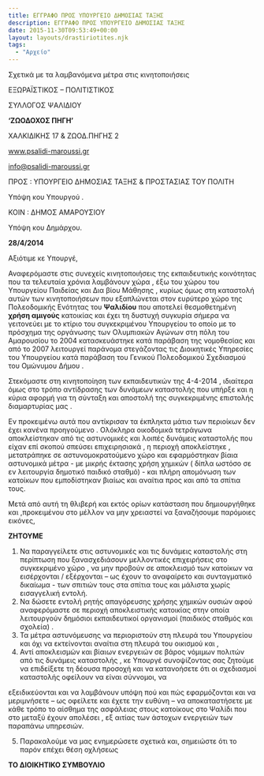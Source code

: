 ```yaml
---
title: ΕΓΓΡΑΦΟ ΠΡΟΣ ΥΠΟΥΡΓΕΙΟ ΔΗΜΟΣΙΑΣ ΤΑΞΗΣ
description: ΕΓΓΡΑΦΟ ΠΡΟΣ ΥΠΟΥΡΓΕΙΟ ΔΗΜΟΣΙΑΣ ΤΑΞΗΣ
date: 2015-11-30T09:53:49+00:00
layout: layouts/drastiriotites.njk
tags:
  - "Αρχείο"
---
```


Σχετικά με τα λαμβανόμενα μέτρα στις κινητοποιήσεις

<!-- excerpt -->

ΕΞΩΡΑΪΣΤΙΚΟΣ – ΠΟΛΙΤΙΣΤΙΚΟΣ

ΣΥΛΛΟΓΟΣ ΨΑΛΙΔΙΟΥ

**‘ΖΩΟΔΟΧΟΣ ΠΗΓΗ’**

ΧΑΛΚΙΔΙΚΗΣ 17 &amp; ΖΩΟΔ.ΠΗΓΗΣ 2

www.psalidi-maroussi.gr

<info@psalidi-maroussi.gr>

ΠΡΟΣ : ΥΠΟΥΡΓΕΙΟ ΔΗΜΟΣΙΑΣ ΤΑΞΗΣ &amp; ΠΡΟΣΤΑΣΙΑΣ ΤΟΥ ΠΟΛΙΤΗ

Υπόψη κου Υπουργού .

ΚΟΙΝ : ΔΗΜΟΣ ΑΜΑΡΟΥΣΙΟΥ

Υπόψη κου Δημάρχου.

**28/4/2014**

Αξιότιμε κε Υπουργέ,

Αναφερόμαστε στις συνεχείς κινητοποιήσεις της εκπαιδευτικής κοινότητας που τα τελευταία χρόνια λαμβάνουν χώρα , έξω του χώρου του Υπουργείου Παιδείας και Δια βίου Μάθησης , κυρίως όμως στη καταστολή αυτών των κινητοποιήσεων που εξαπλώνεται στον ευρύτερο χώρο της Πολεοδομικής Ενότητας του **Ψαλιδίου** που αποτελεί θεσμοθετημένη **χρήση αμιγούς** κατοικίας και έχει τη δυστυχή συγκυρία σήμερα να γειτονεύει με το κτίριο του συγκεκριμένου Υπουργείου το οποίο με το πρόσχημα της οργάνωσης των Ολυμπιακών Αγώνων στη πόλη του Αμαρουσίου το 2004 κατασκευάστηκε κατά παράβαση της νομοθεσίας και από το 2007 λειτουργεί παράνομα στεγάζοντας τις Διοικητικές Υπηρεσίες του Υπουργείου κατά παράβαση του Γενικού Πολεοδομικού Σχεδιασμού του Ομώνυμου Δήμου .

Στεκόμαστε στη κινητοποίηση των εκπαιδευτικών της 4-4-2014 , ιδιαίτερα όμως στο τρόπο αντίδρασης των δυνάμεων καταστολής που υπήρξε και η κύρια αφορμή για τη σύνταξη και αποστολή της συγκεκριμένης επιστολής διαμαρτυρίας μας .

Εν προκειμένω αυτά που αντίκρισαν τα έκπληκτα μάτια των περιοίκων δεν έχει κανένα προηγούμενο . Ολόκληρα οικοδομικά τετράγωνα αποκλείστηκαν από τις αστυνομικές και λοιπές δυνάμεις καταστολής που είχαν επί σκοπού σπεύσει επιχειρησιακά , η περιοχή αποκλείστηκε , μετατράπηκε σε αστυνομοκρατούμενο χώρο και εφαρμόστηκαν βίαια αστυνομικά μέτρα - με μικρής έκτασης χρήση χημικών ( δίπλα ωστόσο σε εν λειτουργία δημοτικό παιδικό σταθμό) - και πλήρη απομόνωση των κατοίκων που εμποδίστηκαν βιαίως και αναίτια προς και από τα σπίτια τους.

Μετά από αυτή τη θλιβερή και εκτός ορίων κατάσταση που δημιουργήθηκε και ,προκειμένου στο μέλλον να μην χρειαστεί να ξαναζήσουμε παρόμοιες εικόνες,

**ΖΗΤΟΥΜΕ**

1. Να παραγγείλετε στις αστυνομικές και τις δυνάμεις καταστολής στη περίπτωση που ξανασχεδιάσουν μελλοντικές επιχειρήσεις στο συγκεκριμένο χώρο , να μην προβούν σε αποκλεισμό των κατοίκων να εισέρχονται / εξέρχονται – ως έχουν το αναφαίρετο και συνταγματικό δικαίωμα - των σπιτιών τους στα σπίτια τους και μάλιστα χωρίς εισαγγελική εντολή.
2. Να δώσετε εντολή ρητής απαγόρευσης χρήσης χημικών ουσιών αφού αναφερόμαστε σε περιοχή αποκλειστικής κατοικίας στην οποία λειτουργούν δημόσιοι εκπαιδευτικοί οργανισμοί (παιδικός σταθμός και σχολεία) .
3. Τα μέτρα αστυνόμευσης να περιοριστούν στη πλευρά του Υπουργείου και όχι να εκτείνονται αναίτια στη πλευρά του οικισμού και ,
4. Αντί αποκλεισμών και βίαιων ενεργειών σε βάρος νόμιμων πολιτών από τις δυνάμεις καταστολής , κε Υπουργέ συνοψίζοντας σας ζητούμε να επιδείξετε τη δέουσα προσοχή και να κατανοήσετε ότι οι σχεδιασμοί καταστολής οφείλουν να είναι σύννομοι, να

εξειδικεύονται και να λαμβάνουν υπόψη πού και πώς εφαρμόζονται και να μεριμνήσετε – ως οφείλετε και έχετε την ευθύνη – να αποκαταστήσετε με κάθε τρόπο το αίσθημα της ασφάλειας στους κατοίκους στο Ψαλίδι που στο μεταξύ έχουν απολέσει , εξ αιτίας των άστοχων ενεργειών των παραπάνω υπηρεσιών.

5. Παρακαλούμε να μας ενημερώσετε σχετικά και, σημειώστε ότι το παρόν επέχει θέση οχλήσεως

**ΤΟ ΔΙΟΙΚΗΤΙΚΟ ΣΥΜΒΟΥΛΙΟ**
